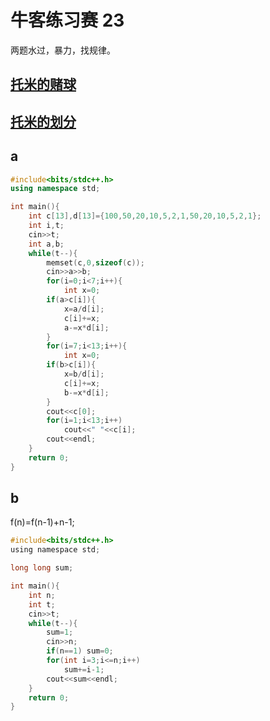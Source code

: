 # 牛客练习赛 23


两题水过，暴力，找规律。

## [托米的赌球](https://www.nowcoder.com/acm/contest/156/A)
## [托米的划分](https://www.nowcoder.com/acm/contest/156/B)
<!--more-->

## a
```cpp
#include<bits/stdc++.h>
using namespace std;

int main(){
    int c[13],d[13]={100,50,20,10,5,2,1,50,20,10,5,2,1};
    int i,t;
    cin>>t;
    int a,b;
    while(t--){
        memset(c,0,sizeof(c));
        cin>>a>>b;
        for(i=0;i<7;i++){
            int x=0;
        if(a>c[i]){
            x=a/d[i];
            c[i]+=x;
            a-=x*d[i];
        }
        for(i=7;i<13;i++){
            int x=0;
        if(b>c[i]){
            x=b/d[i];
            c[i]+=x;
            b-=x*d[i];
        }
        cout<<c[0];
        for(i=1;i<13;i++)
            cout<<" "<<c[i];
        cout<<endl;
    }
	return 0;
}

```

## b
f(n)=f(n-1)+n-1;
```c
#include<bits/stdc++.h>
using namespace std;

long long sum;

int main(){
    int n;
    int t;
    cin>>t;
    while(t--){
        sum=1;
        cin>>n;
        if(n==1) sum=0;
        for(int i=3;i<=n;i++)
            sum+=i-1;
        cout<<sum<<endl;
    }
	return 0;
}

```
